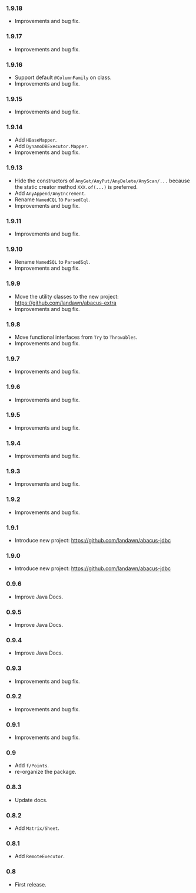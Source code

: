 ### 1.9.18

* Improvements and bug fix.


### 1.9.17

* Improvements and bug fix.


### 1.9.16

* Support default `@ColumnFamily` on class.
* Improvements and bug fix.


### 1.9.15

* Improvements and bug fix.


### 1.9.14

* Add `HBaseMapper`.
* Add `DynamoDBExecutor.Mapper`.
* Improvements and bug fix.


### 1.9.13

* Hide the constructors of `AnyGet/AnyPut/AnyDelete/AnyScan/...` because the static creator method `XXX.of(...)` is preferred.
* Add `AnyAppend/AnyIncrement`.
* Rename `NamedCQL` to `ParsedCql`.
* Improvements and bug fix.


### 1.9.11

* Improvements and bug fix.


### 1.9.10

* Rename `NamedSQL` to `ParsedSql`.
* Improvements and bug fix.


### 1.9.9
 
* Move the utility classes to the new project: https://github.com/landawn/abacus-extra
* Improvements and bug fix.


### 1.9.8

* Move functional interfaces from `Try` to `Throwables`.
* Improvements and bug fix.


### 1.9.7

* Improvements and bug fix.


### 1.9.6

* Improvements and bug fix.


### 1.9.5

* Improvements and bug fix.


### 1.9.4

* Improvements and bug fix.


### 1.9.3

* Improvements and bug fix.


### 1.9.2

* Improvements and bug fix.


### 1.9.1

* Introduce new project: https://github.com/landawn/abacus-jdbc


### 1.9.0

* Introduce new project: https://github.com/landawn/abacus-jdbc


### 0.9.6

* Improve Java Docs.


### 0.9.5

* Improve Java Docs.


### 0.9.4

* Improve Java Docs.


### 0.9.3

* Improvements and bug fix.


### 0.9.2

* Improvements and bug fix.


### 0.9.1

* Improvements and bug fix.


### 0.9

* Add `f/Points`.
* re-organize the package.


### 0.8.3

* Update docs.


### 0.8.2

* Add `Matrix/Sheet`.


### 0.8.1

* Add `RemoteExecutor`.


### 0.8

* First release.
